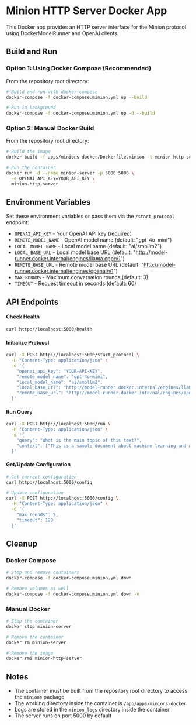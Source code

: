 # Minion HTTP Server Docker App

This Docker app provides an HTTP server interface for the Minion protocol using DockerModelRunner and OpenAI clients.

## Build and Run

### Option 1: Using Docker Compose (Recommended)

From the repository root directory:

```bash
# Build and run with docker-compose
docker-compose -f docker-compose.minion.yml up --build

# Run in background
docker-compose -f docker-compose.minion.yml up -d --build
```

### Option 2: Manual Docker Build

From the repository root directory:

```bash
# Build the image
docker build -f apps/minions-docker/Dockerfile.minion -t minion-http-server .

# Run the container
docker run -d --name minion-server -p 5000:5000 \
  -e OPENAI_API_KEY=YOUR_API_KEY \
  minion-http-server
```

## Environment Variables

Set these environment variables or pass them via the `/start_protocol` endpoint:

- `OPENAI_API_KEY` - Your OpenAI API key (required)
- `REMOTE_MODEL_NAME` - OpenAI model name (default: "gpt-4o-mini")
- `LOCAL_MODEL_NAME` - Local model name (default: "ai/smollm2")
- `LOCAL_BASE_URL` - Local model base URL (default: "http://model-runner.docker.internal/engines/llama.cpp/v1")
- `REMOTE_BASE_URL` - Remote model base URL (default: "http://model-runner.docker.internal/engines/openai/v1")
- `MAX_ROUNDS` - Maximum conversation rounds (default: 3)
- `TIMEOUT` - Request timeout in seconds (default: 60)

## API Endpoints

#### Check Health
```bash
curl http://localhost:5000/health
```

#### Initialize Protocol
```bash
curl -X POST http://localhost:5000/start_protocol \
  -H "Content-Type: application/json" \
  -d '{
    "openai_api_key": "YOUR-API-KEY",
    "remote_model_name": "gpt-4o-mini",
    "local_model_name": "ai/smollm2",
    "local_base_url": "http://model-runner.docker.internal/engines/llama.cpp/v1",
    "remote_base_url": "http://model-runner.docker.internal/engines/openai/v1"
  }'
```

#### Run Query
```bash
curl -X POST http://localhost:5000/run \
  -H "Content-Type: application/json" \
  -d '{
    "query": "What is the main topic of this text?",
    "context": ["This is a sample document about machine learning and AI."]
  }'
```

#### Get/Update Configuration
```bash
# Get current configuration
curl http://localhost:5000/config

# Update configuration
curl -X POST http://localhost:5000/config \
  -H "Content-Type: application/json" \
  -d '{
    "max_rounds": 5,
    "timeout": 120
  }'
```

## Cleanup

### Docker Compose
```bash
# Stop and remove containers
docker-compose -f docker-compose.minion.yml down

# Remove volumes as well
docker-compose -f docker-compose.minion.yml down -v
```

### Manual Docker
```bash
# Stop the container
docker stop minion-server

# Remove the container
docker rm minion-server

# Remove the image
docker rmi minion-http-server
```

## Notes

- The container must be built from the repository root directory to access the `minions` package
- The working directory inside the container is `/app/apps/minions-docker`
- Logs are stored in the `minion_logs` directory inside the container
- The server runs on port 5000 by default

